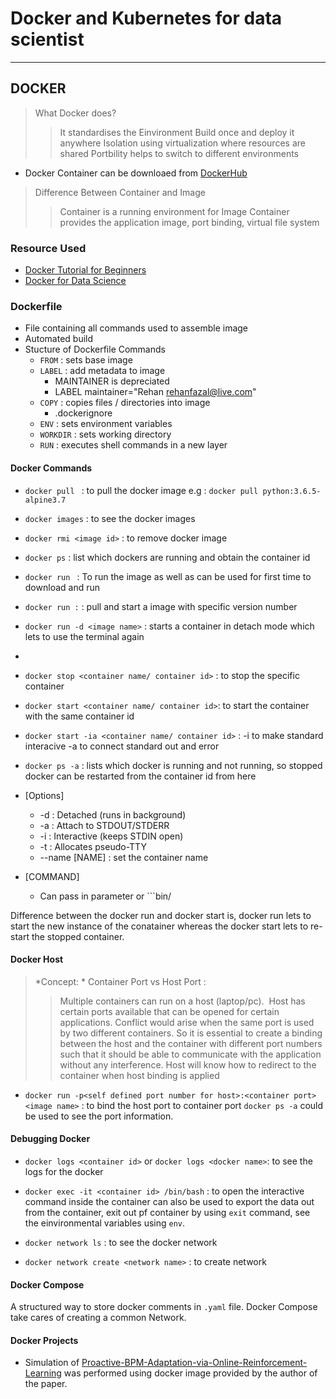 # Docker and Kubernetes for data scientist

---

## DOCKER

> What Docker does?
>> It standardises the Einvironment
>> Build once and deploy it anywhere
>> Isolation using virtualization where resources are shared
>> Portbility helps to switch to different environments

<!-- This is commented out.
WSGI : Web Server Gateway Interface
DockerHUb has Images -->

* Docker Container can be downloaed from [DockerHub](https://hub.docker.com/)

> Difference Between Container and Image
>> Container is a running environment for Image
>> Container provides the application image, port binding, virtual file system

### Resource Used

* [Docker Tutorial for Beginners](https://youtu.be/3c-iBn73dDE)
* [Docker for Data Science](https://youtu.be/jbb1dbFaovg)

### Dockerfile

* File containing all commands used to assemble image
* Automated build
* Stucture of Dockerfile Commands
	* ```FROM``` : sets base image
	* ```LABEL``` : add metadata to image
		* MAINTAINER is depreciated
		* LABEL maintainer="Rehan <rehanfazal@live.com>" 
	* ```COPY``` : copies files / directories into image
		* .dockerignore
	* ```ENV``` : sets environment variables
	* ```WORKDIR``` : sets working directory
	* ```RUN``` : executes shell commands in a new layer

#### Docker Commands

* ```docker pull ``` : to pull the docker image e.g : ```docker pull python:3.6.5-alpine3.7```
* ```docker images``` : to see the docker images
* ```docker rmi <image id>``` : to remove docker image
* ```docker ps``` : list which dockers are running and obtain the container id
* ```docker run ``` : To run the image as well as can be used for first time to download and run
* ```docker run :``` : pull and start a image with specific version number
* ```docker run -d <image name>``` : starts a container in detach mode which lets to use the terminal again
* ```docker run -d -p<host port>:<docker port> --name <coustom docker name> <image name> : to run the docker with specific name
* ```docker stop <container name/ container id>``` : to stop the specific container
* ```docker start <container name/ container id>```: to start the container with the same container id
* ```docker start -ia <container name/ container id>``` : -i to make standard interacive -a to connect standard out and error
* ```docker ps -a``` : lists which docker is running and not running, so stopped docker can be restarted from the container id from here

* [Options]
	* -d : Detached (runs in background)
	* -a : Attach to STDOUT/STDERR
	* -i : Interactive (keeps STDIN open)
	* -t : Allocates pseudo-TTY
	* --name [NAME] : set the container name
	
* [COMMAND]
	* Can pass in parameter or ```bin/


Difference between the docker run and docker start is, docker run lets to start the new instance of the conatainer whereas the docker start lets to re-start the stopped container.

#### Docker Host
> *Concept: * Container Port vs Host Port : 
>> Multiple containers can run on a host (laptop/pc). 
>> Host has certain ports available that can be opened for certain applications.
>> Conflict would arise when the same port is used by two different containers.
>> So it is essential to create a binding between the host and the container with different port numbers such that it should be able to communicate with the application without any interference.
>> Host will know how to redirect to the container when host binding is applied
	
* ```docker run -p<self defined port number for host>:<container port> <image name>``` : to bind the host port to container port ```docker ps -a``` could be used to see the port information.

#### Debugging Docker

* ```docker logs <container id>``` or ```docker logs <docker name>```: to see the logs for the docker
* ```docker exec -it <container id> /bin/bash``` : to open the interactive command inside the container can also be used to export the data out from the container, exit out pf container by using ```exit``` command, see the einvironmental variables using ```env```.



* ```docker network ls``` : to see the docker network
* ```docker network create <network name>``` : to create network


#### Docker Compose

A structured way to store docker comments in ```.yaml``` file. Docker Compose take cares of creating a common Network.

#### Docker Projects 

* Simulation of [Proactive-BPM-Adaptation-via-Online-Reinforcement-Learning](https://github.com/rhnfzl/simulation-proactive-bpm-adaptation) was performed using docker image provided by the author of the paper.




 




	



